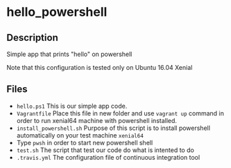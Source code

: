 # hello_powershell

## Description ###
Simple app that prints "hello" on powershell

Note that this configuration is tested only on Ubuntu 16.04 Xenial

## Files ###
- `hello.ps1` This is our simple app code.
- `Vagrantfile` Place this file in new folder and use `vagrant up` command in order to run xenial64 machine with powershell installed.
- `install_powershell.sh` Purpose of this script is to install powershell automatically on your test machine `xenial64` 
- Type `pwsh` in order to start new powershell shell
- `test.sh` The script that test our code do what is intented to do
- `.travis.yml` The configuration file of continuous integration tool
